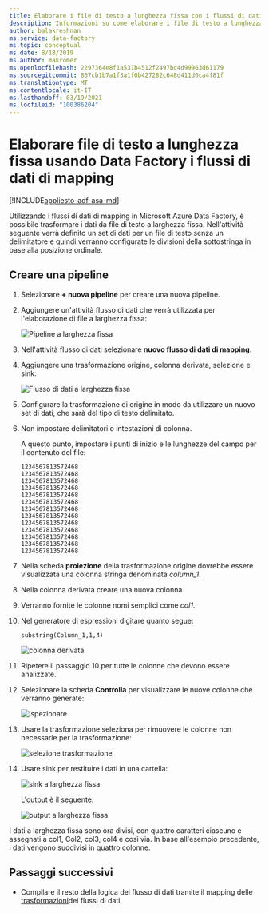```yaml
---
title: Elaborare i file di testo a lunghezza fissa con i flussi di dati di mapping in Azure Data Factory
description: Informazioni su come elaborare i file di testo a lunghezza fissa in Azure Data Factory usando i flussi di dati di mapping.
author: balakreshnan
ms.service: data-factory
ms.topic: conceptual
ms.date: 8/18/2019
ms.author: makromer
ms.openlocfilehash: 2297364e8f1a531b4512f2497bc4d99963d61179
ms.sourcegitcommit: 867cb1b7a1f3a1f0b427282c648d411d0ca4f81f
ms.translationtype: MT
ms.contentlocale: it-IT
ms.lasthandoff: 03/19/2021
ms.locfileid: "100386204"
---
```

# <a name="process-fixed-length-text-files-by-using-data-factory-mapping-data-flows"></a>Elaborare file di testo a lunghezza fissa usando Data Factory i flussi di dati di mapping

[!INCLUDE[appliesto-adf-asa-md](includes/appliesto-adf-asa-md.md)]

Utilizzando i flussi di dati di mapping in Microsoft Azure Data Factory, è possibile trasformare i dati da file di testo a larghezza fissa. Nell'attività seguente verrà definito un set di dati per un file di testo senza un delimitatore e quindi verranno configurate le divisioni della sottostringa in base alla posizione ordinale.

## <a name="create-a-pipeline"></a>Creare una pipeline

1. Selezionare **+ nuova pipeline** per creare una nuova pipeline.

2. Aggiungere un'attività flusso di dati che verrà utilizzata per l'elaborazione di file a larghezza fissa:

    ![Pipeline a larghezza fissa](media/data-flow/fwpipe.png)

3. Nell'attività flusso di dati selezionare **nuovo flusso di dati di mapping**.

4. Aggiungere una trasformazione origine, colonna derivata, selezione e sink:

    ![Flusso di dati a larghezza fissa](media/data-flow/fw2.png)

5. Configurare la trasformazione di origine in modo da utilizzare un nuovo set di dati, che sarà del tipo di testo delimitato.

6. Non impostare delimitatori o intestazioni di colonna.

   A questo punto, impostare i punti di inizio e le lunghezze del campo per il contenuto del file:

    ```
    1234567813572468
    1234567813572468
    1234567813572468
    1234567813572468
    1234567813572468
    1234567813572468
    1234567813572468
    1234567813572468
    1234567813572468
    1234567813572468
    1234567813572468
    1234567813572468
    1234567813572468
    ```

7. Nella scheda **proiezione** della trasformazione origine dovrebbe essere visualizzata una colonna stringa denominata *column_1*.

8. Nella colonna derivata creare una nuova colonna.

9. Verranno fornite le colonne nomi semplici come *col1*.

10. Nel generatore di espressioni digitare quanto segue:

    ```substring(Column_1,1,4)```

    ![colonna derivata](media/data-flow/fwderivedcol1.png)

11. Ripetere il passaggio 10 per tutte le colonne che devono essere analizzate.

12. Selezionare la scheda **Controlla** per visualizzare le nuove colonne che verranno generate:

    ![ispezionare](media/data-flow/fwinspect.png)

13. Usare la trasformazione seleziona per rimuovere le colonne non necessarie per la trasformazione:

    ![selezione trasformazione](media/data-flow/fwselect.png)

14. Usare sink per restituire i dati in una cartella:

    ![sink a larghezza fissa](media/data-flow/fwsink.png)

    L'output è il seguente:

    ![output a larghezza fissa](media/data-flow/fxdoutput.png)

  I dati a larghezza fissa sono ora divisi, con quattro caratteri ciascuno e assegnati a col1, Col2, col3, col4 e così via. In base all'esempio precedente, i dati vengono suddivisi in quattro colonne.

## <a name="next-steps"></a>Passaggi successivi

* Compilare il resto della logica del flusso di dati tramite il mapping delle [trasformazioni](concepts-data-flow-overview.md)dei flussi di dati.
